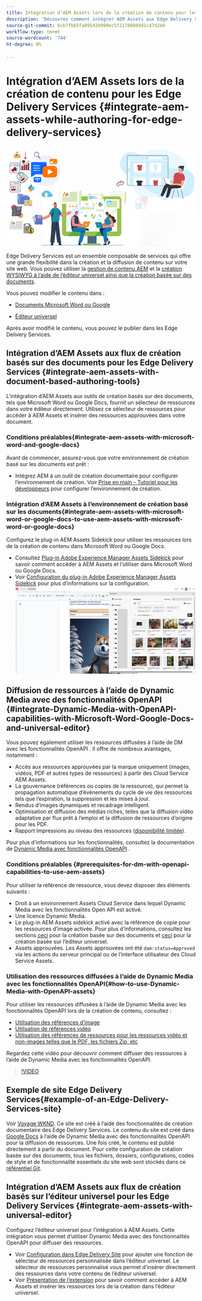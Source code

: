 ```yaml
---
title: Intégration d’AEM Assets lors de la création de contenu pour les Edge Delivery Services
description: 'Découvrez comment intégrer AEM Assets aux Edge Delivery Services. Cette intégration vous permet : d’intégrer AEM Assets à Microsoft Word et Google Docs, d’intégrer AEM Assets à l’éditeur universel, d’intégrer Dynamic Media à des fonctionnalités OpenAPI à l’éditeur universel et d’intégrer Dynamic Media à des fonctionnalités OpenAPI à Microsoft Word et Google Docs. Après cette intégration, vous pouvez : utiliser AEM Assets dans les documents Microsoft Word et Google, utiliser AEM Assets dans l’éditeur universel, utiliser Dynamic Media avec les fonctionnalités OpenAPI dans l’éditeur universel pour diffuser des ressources et utiliser Dynamic Media avec les fonctionnalités OpenAPI dans les documents Microsoft Word et Google pour diffuser des ressources.'
source-git-commit: 6cb7fbb5fa09542b999ec5f2178880dd1c47d2e0
workflow-type: tm+mt
source-wordcount: '744'
ht-degree: 0%

---
```


# Intégration d’AEM Assets lors de la création de contenu pour les Edge Delivery Services {#integrate-aem-assets-while-authoring-for-edge-delivery-services}

![EDS2](/help/assets/assets/EDS2.png)

Edge Delivery Services est un ensemble composable de services qui offre une grande flexibilité dans la création et la diffusion de contenu sur votre site web. Vous pouvez utiliser la [gestion de contenu AEM](/help/sites-cloud/authoring/author-publish.md) et la [création WYSIWYG à l’aide de l’éditeur universel ainsi que la création basée sur des documents](https://experienceleague.adobe.com/en/docs/experience-manager-cloud-service/content/edge-delivery/wysiwyg-authoring/authoring).

Vous pouvez modifier le contenu dans :

* [Documents Microsoft Word ou Google](#integrate-aem-assets-with-document-based-authoring-tools)

* [Éditeur universel](#integrate-aem-assets-with-universal-editor)

Après avoir modifié le contenu, vous pouvez le publier dans les Edge Delivery Services.

## Intégration d’AEM Assets aux flux de création basés sur des documents pour les Edge Delivery Services {#integrate-aem-assets-with-document-based-authoring-tools}

L’intégration d’AEM Assets aux outils de création basés sur des documents, tels que Microsoft Word ou Google Docs, fournit un sélecteur de ressources dans votre éditeur directement. Utilisez ce sélecteur de ressources pour accéder à AEM Assets et insérer des ressources approuvées dans votre document.

### Conditions préalables{#integrate-aem-assets-with-microsoft-word-and-google-docs}

Avant de commencer, assurez-vous que votre environnement de création basé sur les documents est prêt :

* Intégrez AEM à un outil de création documentaire pour configurer l’environnement de création. Voir [Prise en main - Tutoriel pour les développeurs](https://www.aem.live/developer/tutorial) pour configurer l’environnement de création.

### Intégration d’AEM Assets à l’environnement de création basé sur les documents{#integrate-aem-assets-with-microsoft-word-or-google-docs-to-use-aem-assets-with-microsoft-word-or-google-docs}

Configurez le plug-in AEM Assets Sidekick pour utiliser les ressources lors de la création de contenu dans Microsoft Word ou Google Docs.

* Consultez [Plug-in Adobe Experience Manager Assets Sidekick](https://www.aem.live/docs/aem-assets-sidekick-plugin#using-experience-manager-assets-for-website-authors) pour savoir comment accéder à AEM Assets et l’utiliser dans Microsoft Word ou Google Docs.
* Voir [Configuration du plug-in Adobe Experience Manager Assets Sidekick](https://www.aem.live/developer/configuring-aem-assets-sidekick-plugin) pour plus d’informations sur la configuration.
  ![my-assets-sidebar](/help/assets/assets/my-assets-sidebar.png)

## Diffusion de ressources à l’aide de Dynamic Media avec des fonctionnalités OpenAPI {#integrate-Dynamic-Media-with-OpenAPI-capabilities-with-Microsoft-Word-Google-Docs-and-universal-editor}

Vous pouvez également utiliser les ressources diffusées à l’aide de DM avec les fonctionnalités OpenAPI . Il offre de nombreux avantages, notamment :

* Accès aux ressources approuvées par la marque uniquement (images, vidéos, PDF et autres types de ressources) à partir des Cloud Service AEM Assets.
* La gouvernance (références ou copies de la ressource), qui permet la propagation automatique d’événements du cycle de vie des ressources tels que l’expiration, la suppression et les mises à jour.
* Rendus d’images dynamiques et recadrage intelligent.
* Optimisation et diffusion des médias riches, telles que la diffusion vidéo adaptative par flux prêt à l’emploi et la diffusion de ressources d’origine pour les PDF.
* Rapport Impressions au niveau des ressources ([disponibilité limitée](/help/assets/manage-reports-assets-view.md#dynamic-media-delivery-reports)).

Pour plus d’informations sur les fonctionnalités, consultez la documentation de [Dynamic Media avec fonctionnalités OpenAPI](https://experienceleague.adobe.com/en/docs/experience-manager-cloud-service/content/assets/dynamicmedia/dynamic-media-open-apis/dynamic-media-open-apis-overview) .

### Conditions préalables {#prerequisites-for-dm-with-openapi-capabilities-to-use-aem-assets}

Pour utiliser la référence de ressource, vous devez disposer des éléments suivants :

* Droit à un environnement Assets Cloud Service dans lequel Dynamic Media avec les fonctionnalités Open API est activé.
* Une licence Dynamic Media.
* Le plug-in AEM Assets sidekick activé avec la référence de copie pour les ressources d’image activée. Pour plus d’informations, consultez les sections [ceci](https://www.aem.live/developer/configuring-aem-assets-sidekick-plugin#copymode) pour la création basée sur des documents et [ceci](https://developer.adobe.com/uix/docs/extension-manager/extension-developed-by-adobe/configurable-asset-picker/#extension-overview) pour la création basée sur l’éditeur universel.
* Assets approuvées. Les Assets approuvées ont été `dam:status=Approved` via les actions du serveur principal ou de l’interface utilisateur des Cloud Service Assets.

### Utilisation des ressources diffusées à l’aide de Dynamic Media avec les fonctionnalités OpenAPI{#how-to-use-Dynamic-Media-with-OpenAPI-assets}

Pour utiliser les ressources diffusées à l’aide de Dynamic Media avec les fonctionnalités OpenAPI lors de la création de contenu, consultez :

* [Utilisation des références d’image](https://www.aem.live/docs/aem-assets-sidekick-plugin#using-image-references-when-authoring-content)
* [Utilisation de références vidéo](https://www.aem.live/docs/aem-assets-sidekick-plugin#using-video-references-when-authoring-content)
* [Utilisation des références de ressources pour les ressources vidéo et non-images telles que le PDF, les fichiers Zip, etc](https://www.aem.live/docs/aem-assets-sidekick-plugin#using-asset-references-for-pdf-zip-etc-when-authoring-content)

Regardez cette vidéo pour découvrir comment diffuser des ressources à l’aide de Dynamic Media avec les fonctionnalités OpenAPI.

>[!VIDEO](https://video.tv.adobe.com/v/3441155)

## Exemple de site Edge Delivery Services{#example-of-an-Edge-Delivery-Services-site}

Voir [Voyage WKND](https://aem-dynamicmedia-demo--dm--hlxsites.aem.live/travel-hospitality/wknd-trvl-home). Ce site est créé à l’aide des fonctionnalités de création documentaire des Edge Delivery Services. Le contenu du site est créé dans [Google Docs](https://drive.google.com/drive/folders/1HCCHRWp4HJIXW_cUv5cRDQ5DzzqiZsXT) à l’aide de Dynamic Media avec des fonctionnalités OpenAPI pour la diffusion de ressources. Une fois créé, le contenu est publié directement à partir du document. Pour cette configuration de création basée sur des documents, tous les fichiers, dossiers, configurations, codes de style et de fonctionnalité essentiels du site web sont stockés dans ce [référentiel Git](https://github.com/hlxsites/franklin-assets-selector/tree/aem-dynamicmedia-demo/blocks).

## Intégration d’AEM Assets aux flux de création basés sur l’éditeur universel pour les Edge Delivery Services {#integrate-aem-assets-with-universal-editor}

Configurez l’éditeur universel pour l’intégration à AEM Assets. Cette intégration vous permet d’utiliser Dynamic Media avec des fonctionnalités OpenAPI pour diffuser des ressources.

* Voir [Configuration dans Edge Delivery Site](https://developer.adobe.com/uix/docs/extension-manager/extension-developed-by-adobe/configurable-asset-picker/#configuration-in-edge-delivery-site) pour ajouter une fonction de sélecteur de ressources personnalisée dans l’éditeur universel. Le sélecteur de ressources personnalisé vous permet d’insérer directement des ressources dans votre contenu de l’éditeur universel.
* Voir [Présentation de l’extension](https://developer.adobe.com/uix/docs/extension-manager/extension-developed-by-adobe/configurable-asset-picker/#extension-overview) pour savoir comment accéder à AEM Assets et insérer les ressources lors de la création dans l’éditeur universel.
